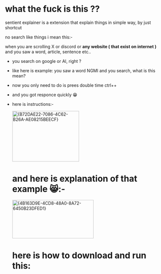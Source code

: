 # what the fuck is this ??

sentient explainer is a extension that explain things in simple way, by just shortcut

no search like things i mean this:- 

when you are scrolling X or discord or **any website ( that exist on internet )** and you saw a word, article, sentence etc..

- you search on google or AI, right ?
- like here is example: you saw a word NGMI and you search, what is this mean?

- now you only need to do is prees double time ctrl++
- and you got responce quickly 😁

- here is instructions:-

  <img width="220" height="166" alt="{B72DAE22-7086-4C62-B26A-AE08215BEECF}" src="https://github.com/user-attachments/assets/7690f378-4c6b-4774-a4d9-f643ef3ee27a" />


  # and here is explanation of that example 😸:-

  <img width="268" height="126" alt="{4B163D9E-4CD8-48A0-8A72-6450B23DFED1}" src="https://github.com/user-attachments/assets/eca4a7a3-d463-4b99-b7d2-5dbeeda35a2e" />


  # here is how to download and run this:


  

  

  
